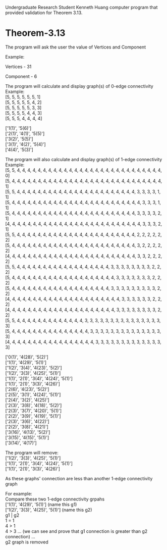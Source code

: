 Undergraduate Research Student Kenneth Huang computer program that provided validation for Theorem 3.13.
# Theorem-3.13
The program will ask the user the value of Vertices and Component

  Example: 

  Vertices - 31 
  
  Component - 6
  
The program will calculate and display graph(s) of 0-edge connectivity
  Example:
  <br />
  [5, 5, 5, 5, 5, 5, 1]
  <br />
  [5, 5, 5, 5, 5, 4, 2]
  <br />
  [5, 5, 5, 5, 5, 3, 3]
  <br />
  [5, 5, 5, 5, 4, 4, 3]
  <br />
  [5, 5, 5, 4, 4, 4, 4]

  ['1(1)', '5(6)']
  <br />
  ['2(1)', '4(1)', '5(5)']
  <br />
  ['3(2)', '5(5)']
  <br />
  ['3(1)', '4(2)', '5(4)']
  <br />
  ['4(4)', '5(3)']

The program will also calculate and display graph(s) of 1-edge connectivity
  Example:
  <br />
  [5, 5, 4, 4, 4, 4, 4, 4, 4, 4, 4, 4, 4, 4, 4, 4, 4, 4, 4, 4, 4, 4, 4, 4, 4, 4, 4, 4, 4, 4, 0]
  <br />
  [5, 4, 4, 4, 4, 4, 4, 4, 4, 4, 4, 4, 4, 4, 4, 4, 4, 4, 4, 4, 4, 4, 4, 4, 4, 4, 4, 4, 4, 4, 1]
  <br />
  [5, 5, 4, 4, 4, 4, 4, 4, 4, 4, 4, 4, 4, 4, 4, 4, 4, 4, 4, 4, 4, 4, 4, 4, 4, 3, 3, 3, 3, 1, 1]
  <br />
  [5, 4, 4, 4, 4, 4, 4, 4, 4, 4, 4, 4, 4, 4, 4, 4, 4, 4, 4, 4, 4, 4, 4, 4, 4, 4, 3, 3, 3, 1, 1]
  <br />
  [5, 4, 4, 4, 4, 4, 4, 4, 4, 4, 4, 4, 4, 4, 4, 4, 4, 4, 4, 4, 4, 4, 4, 4, 4, 3, 3, 3, 3, 2, 1]
  <br />
  [4, 4, 4, 4, 4, 4, 4, 4, 4, 4, 4, 4, 4, 4, 4, 4, 4, 4, 4, 4, 4, 4, 4, 4, 4, 4, 3, 3, 3, 2, 1]
  <br />
  [5, 5, 4, 4, 4, 4, 4, 4, 4, 4, 4, 4, 4, 4, 4, 4, 4, 4, 4, 4, 4, 4, 4, 4, 4, 2, 2, 2, 2, 2, 2]
  <br />
  [5, 4, 4, 4, 4, 4, 4, 4, 4, 4, 4, 4, 4, 4, 4, 4, 4, 4, 4, 4, 4, 4, 4, 4, 4, 3, 2, 2, 2, 2, 2]
  <br />
  [4, 4, 4, 4, 4, 4, 4, 4, 4, 4, 4, 4, 4, 4, 4, 4, 4, 4, 4, 4, 4, 4, 4, 4, 4, 3, 3, 2, 2, 2, 2]
  <br />
  [5, 5, 4, 4, 4, 4, 4, 4, 4, 4, 4, 4, 4, 4, 4, 4, 4, 4, 4, 4, 3, 3, 3, 3, 3, 3, 3, 3, 2, 2, 2]
  <br />
  [5, 4, 4, 4, 4, 4, 4, 4, 4, 4, 4, 4, 4, 4, 4, 4, 4, 4, 4, 4, 4, 3, 3, 3, 3, 3, 3, 3, 2, 2, 2]
  <br />
  [5, 4, 4, 4, 4, 4, 4, 4, 4, 4, 4, 4, 4, 4, 4, 4, 4, 4, 4, 4, 3, 3, 3, 3, 3, 3, 3, 3, 3, 2, 2]
  <br />
  [4, 4, 4, 4, 4, 4, 4, 4, 4, 4, 4, 4, 4, 4, 4, 4, 4, 4, 4, 4, 4, 4, 3, 3, 3, 3, 3, 3, 2, 2, 2]
  <br />
  [4, 4, 4, 4, 4, 4, 4, 4, 4, 4, 4, 4, 4, 4, 4, 4, 4, 4, 4, 4, 4, 3, 3, 3, 3, 3, 3, 3, 3, 2, 2]
  <br />
  [5, 5, 4, 4, 4, 4, 4, 4, 4, 4, 4, 4, 4, 4, 4, 3, 3, 3, 3, 3, 3, 3, 3, 3, 3, 3, 3, 3, 3, 3, 3]
  <br />
  [5, 4, 4, 4, 4, 4, 4, 4, 4, 4, 4, 4, 4, 4, 4, 4, 3, 3, 3, 3, 3, 3, 3, 3, 3, 3, 3, 3, 3, 3, 3]
  <br />
  [4, 4, 4, 4, 4, 4, 4, 4, 4, 4, 4, 4, 4, 4, 4, 4, 4, 3, 3, 3, 3, 3, 3, 3, 3, 3, 3, 3, 3, 3, 3]
  
  ['0(1)', '4(28)', '5(2)']
  <br />
  ['1(1)', '4(29)', '5(1)']
  <br />
  ['1(2)', '3(4)', '4(23)', '5(2)']
  <br />
  ['1(2)', '3(3)', '4(25)', '5(1)']
  <br />
  ['1(1)', '2(1)', '3(4)', '4(24)', '5(1)']
  <br />
  ['1(1)', '2(1)', '3(3)', '4(26)']
  <br />
  ['2(6)', '4(23)', '5(2)']
  <br />
  ['2(5)', '3(1)', '4(24)', '5(1)']
  <br />
  ['2(4)', '3(2)', '4(25)']
  <br />
  ['2(3)', '3(8)', '4(18)', '5(2)']
  <br />
  ['2(3)', '3(7)', '4(20)', '5(1)']
  <br />
  ['2(2)', '3(9)', '4(19)', '5(1)']
  <br />
  ['2(3)', '3(6)', '4(22)']
  <br />
  ['2(2)', '3(8)', '4(21)']
  <br />
  ['3(16)', '4(13)', '5(2)']
  <br />
  ['3(15)', '4(15)', '5(1)']
  <br />
  ['3(14)', '4(17)']

  The program will remove:
  <br />
  ['1(2)', '3(3)', '4(25)', '5(1)']
  <br />
  ['1(1)', '2(1)', '3(4)', '4(24)', '5(1)']
  <br /> 
  ['1(1)', '2(1)', '3(3)', '4(26)']

  As these graphs' connection are less than another 1-edge connectivity graph
  
  For example:
  <br />
  Compare these two 1-edge connectivity grpahs
  <br />
  ['1(1)', '4(29)', '5(1)'] (name this g1)
  <br />
  ['1(2)', '3(3)', '4(25)', '5(1)'] (name this g2)
  <br />
  g1 | g2
  <br />
   1 = 1
  <br />
   4 > 1
  <br />
   4 > 3
  ... (we can see and prove that g1 connection is greater than g2 connection) ...
  <br />
  g2 graph is removed
